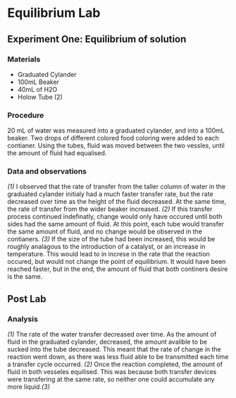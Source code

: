 # Equilibrium Lab
## Experiment One: Equilibrium of solution

### Materials
- Graduated Cylander
- 100mL Beaker
- 40mL of H2O
- Holow Tube (2)

### Procedure
20 mL of water was measured into a graduated cylander, and into a 100mL beaker. Two drops of different colored food coloring were added to each contianer. Using the tubes, fluid was moved between the two vessles, until the amount of fluid had equalised.

### Data and observations
*(1)* I observed that the rate of transfer from the taller column of water in the graduated cylander initialy had a much faster transfer rate, but the rate decreased over time as the height of the fluid decreased. At the same time, the rate of transfer from the wider beaker increased. *(2)* If this transfer process continued indefinatly, change would only have occured until both sides had the same amount of fluid. At this point, each tube would transfer the same amount of fluid, and no change would be observed in the contianers. *(3)* If the size of the tube had been increased, this would be roughly analagous to the introduction of a catalyst, or an increase in temperature. This would lead to in increse in the rate that the reaction occured, but would not change the point of equilibrium. It would have been reached faster, but in the end, the amount of fluid that both continers desire is the same.

## Post Lab
### Analysis
*(1)* The rate of the water transfer decreased over time. As the amount of fluid in the graduated cylander, decreased, the amount avalible to be sucked into the tube decreased. This meant that the rate of change in the reaction went down, as there was less fluid able to be transmitted each time a transfer cycle occurred. *(2)* Once the reaction completed, the amount of fluid in both vesseles equilised. This was because both transfer devices were transfering at the same rate, so neither one could accumulate any more liquid.*(3)*
